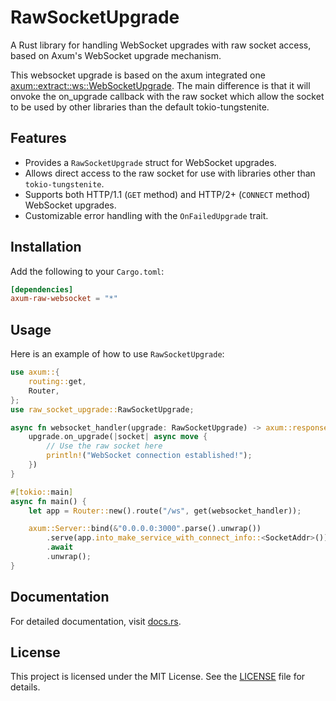 # RawSocketUpgrade

A Rust library for handling WebSocket upgrades with raw socket access, based on Axum's WebSocket upgrade mechanism.

This websocket upgrade is based on the axum integrated one [axum::extract::ws::WebSocketUpgrade](https://docs.rs/axum/0.8.3/axum/extract/struct.WebSocketUpgrade.html). The main difference is that it will onvoke the on_upgrade callback with the raw socket which allow the socket to be used by other libraries than the default tokio-tungstenite.

## Features

- Provides a `RawSocketUpgrade` struct for WebSocket upgrades.
- Allows direct access to the raw socket for use with libraries other than `tokio-tungstenite`.
- Supports both HTTP/1.1 (`GET` method) and HTTP/2+ (`CONNECT` method) WebSocket upgrades.
- Customizable error handling with the `OnFailedUpgrade` trait.

## Installation

Add the following to your `Cargo.toml`:

```toml
[dependencies]
axum-raw-websocket = "*"
```

## Usage

Here is an example of how to use `RawSocketUpgrade`:

```rust
use axum::{
    routing::get,
    Router,
};
use raw_socket_upgrade::RawSocketUpgrade;

async fn websocket_handler(upgrade: RawSocketUpgrade) -> axum::response::Response {
    upgrade.on_upgrade(|socket| async move {
        // Use the raw socket here
        println!("WebSocket connection established!");
    })
}

#[tokio::main]
async fn main() {
    let app = Router::new().route("/ws", get(websocket_handler));

    axum::Server::bind(&"0.0.0.0:3000".parse().unwrap())
        .serve(app.into_make_service_with_connect_info::<SocketAddr>())
        .await
        .unwrap();
}
```

## Documentation

For detailed documentation, visit [docs.rs](https://docs.rs).

## License

This project is licensed under the MIT License. See the [LICENSE](LICENSE) file for details.
